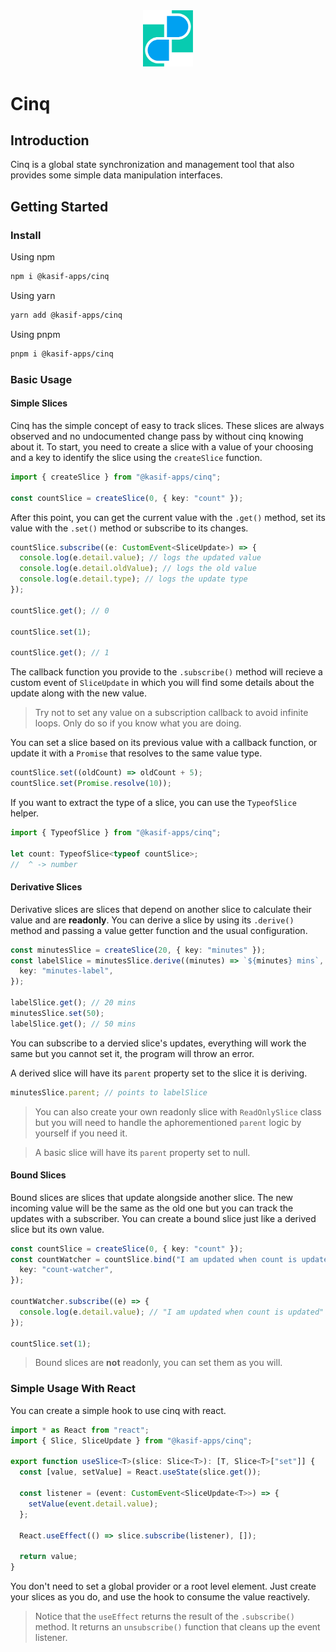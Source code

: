 <center>
  <img width="80" src="assets/cinq.png" />
</center>

# Cinq

## Introduction

Cinq is a global state synchronization and management tool that also provides some simple data manipulation interfaces.

## Getting Started

### Install

Using npm

```bash
npm i @kasif-apps/cinq
```

Using yarn

```bash
yarn add @kasif-apps/cinq
```

Using pnpm

```bash
pnpm i @kasif-apps/cinq
```

### Basic Usage

#### Simple Slices

Cinq has the simple concept of easy to track slices. These slices are always observed and no undocumented change pass by without cinq knowing about it. To start, you need to create a slice with a value of your choosing and a key to identify the slice using the `createSlice` function.

```typescript
import { createSlice } from "@kasif-apps/cinq";

const countSlice = createSlice(0, { key: "count" });
```

After this point, you can get the current value with the `.get()` method, set its value with the `.set()` method or subscribe to its changes.

```typescript
countSlice.subscribe((e: CustomEvent<SliceUpdate>) => {
  console.log(e.detail.value); // logs the updated value
  console.log(e.detail.oldValue); // logs the old value
  console.log(e.detail.type); // logs the update type
});

countSlice.get(); // 0

countSlice.set(1);

countSlice.get(); // 1
```

The callback function you provide to the `.subscribe()` method will recieve a custom event of `SliceUpdate` in which you will find some details about the update along with the new value.

> Try not to set any value on a subscription callback to avoid infinite loops. Only do so if you know what you are doing.

You can set a slice based on its previous value with a callback function, or update it with a `Promise` that resolves to the same value type.

```typescript
countSlice.set((oldCount) => oldCount + 5);
countSlice.set(Promise.resolve(10));
```

If you want to extract the type of a slice, you can use the `TypeofSlice` helper.

```typescript
import { TypeofSlice } from "@kasif-apps/cinq";

let count: TypeofSlice<typeof countSlice>;
//  ^ -> number
```

#### Derivative Slices

Derivative slices are slices that depend on another slice to calculate their value and are **readonly**. You can derive a slice by using its `.derive()` method and passing a value getter function and the usual configuration.

```typescript
const minutesSlice = createSlice(20, { key: "minutes" });
const labelSlice = minutesSlice.derive((minutes) => `${minutes} mins`, {
  key: "minutes-label",
});

labelSlice.get(); // 20 mins
minutesSlice.set(50);
labelSlice.get(); // 50 mins
```

You can subscribe to a dervied slice's updates, everything will work the same but you cannot set it, the program will throw an error.

A derived slice will have its `parent` property set to the slice it is deriving.

```typescript
minutesSlice.parent; // points to labelSlice
```

> You can also create your own readonly slice with `ReadOnlySlice` class but you will need to handle the aphorementioned `parent` logic by yourself if you need it.

> A basic slice will have its `parent` property set to null.

#### Bound Slices

Bound slices are slices that update alongside another slice. The new incoming value will be the same as the old one but you can track the updates with a subscriber. You can create a bound slice just like a derived slice but its own value.

```typescript
const countSlice = createSlice(0, { key: "count" });
const countWatcher = countSlice.bind("I am updated when count is updated", {
  key: "count-watcher",
});

countWatcher.subscribe((e) => {
  console.log(e.detail.value); // "I am updated when count is updated"
});

countSlice.set(1);
```

> Bound slices are **not** readonly, you can set them as you will.

### Simple Usage With React

You can create a simple hook to use cinq with react.

```typescript
import * as React from "react";
import { Slice, SliceUpdate } from "@kasif-apps/cinq";

export function useSlice<T>(slice: Slice<T>): [T, Slice<T>["set"]] {
  const [value, setValue] = React.useState(slice.get());

  const listener = (event: CustomEvent<SliceUpdate<T>>) => {
    setValue(event.detail.value);
  };

  React.useEffect(() => slice.subscribe(listener), []);

  return value;
}
```

You don't need to set a global provider or a root level element. Just create your slices as you do, and use the hook to consume the value reactively.

> Notice that the `useEffect` returns the result of the `.subscribe()` method. It returns an `unsubscribe()` function that cleans up the event listener.
